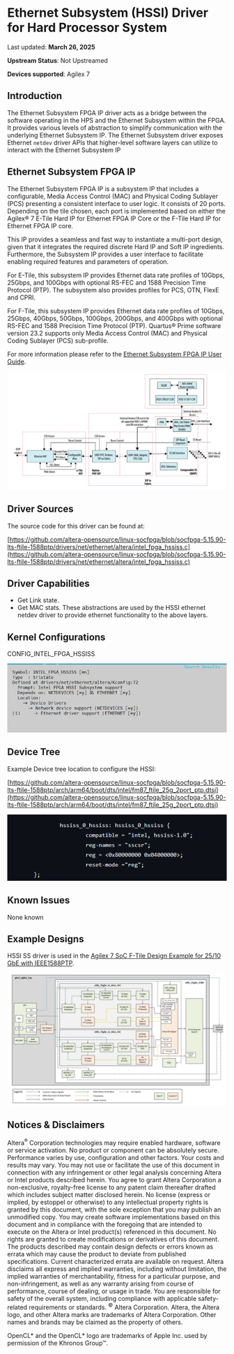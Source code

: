 # **Ethernet Subsystem (HSSI) Driver for Hard Processor System**

Last updated: **March 26, 2025** 

**Upstream Status**: Not Upstreamed

**Devices supported**: Agilex 7

## **Introduction**

The Ethernet Subsystem FPGA IP driver acts as a bridge between the software operating in the HPS and the Ethernet Subsystem within the FPGA. It provides various levels of abstraction to simplify communication with the underlying Ethernet Subsystem IP. The Ethernet Subsystem driver exposes Ethernet `netdev` driver APIs that higher-level software layers can utilize to interact with the Ethernet Subsystem IP

## **Ethernet Subsystem FPGA IP**

The Ethernet Subsystem FPGA IP is a subsystem IP that includes a configurable,
Media Access Control (MAC) and Physical Coding Sublayer (PCS) presenting a
consistent interface to user logic. It consists of 20 ports. Depending on the tile chosen,
each port is implemented based on either the Agilex® 7 E-Tile Hard IP for
Ethernet FPGA IP Core or the F-Tile Hard IP for Ethernet FPGA IP core.

This IP provides a seamless and fast way to instantiate a multi-port design, given that
it integrates the required discrete Hard IP and Soft IP ingredients. Furthermore, the
Subsystem IP provides a user interface to facilitate enabling required features and
parameters of operation.

For E-Tile, this subsystem IP provides Ethernet data rate profiles of 10Gbps, 25Gbps,
and 100Gbps with optional RS-FEC and 1588 Precision Time Protocol (PTP). The
subsystem also provides profiles for PCS, OTN, FlexE and CPRI.

For F-Tile, this subsystem IP provides Ethernet data rate profiles of 10Gbps, 25Gbps,
40Gbps, 50Gbps, 100Gbps, 200Gbps, and 400Gbps with optional RS-FEC and 1588
Precision Time Protocol (PTP). Quartus® Prime software version 23.2 supports
only Media Access Control (MAC) and Physical Coding Sublayer (PCS) sub-profile.

For more information please refer to the [Ethernet Subsystem FPGA IP User Guide](https://www.intel.com/content/www/us/en/docs/programmable/773413/23-4-24-0-0/introduction.html).

![agx7_ethernet_ss](images/agx7-Ethernet_SS.png)

## **Driver Sources**

The source code for this driver can be found at:

[https://github.com/altera-opensource/linux-socfpga/blob/socfpga-5.15.90-lts-ftile-1588ptp/drivers/net/ethernet/altera/intel_fpga_hssiss.c](https://github.com/altera-opensource/linux-socfpga/blob/socfpga-5.15.90-lts-ftile-1588ptp/drivers/net/ethernet/altera/intel_fpga_hssiss.c)

## **Driver Capabilities**

* Get Link state.
* Get MAC stats. These abstractions are used by the HSSI ethernet netdev driver to provide ethernet functionality to the above layers.

## **Kernel Configurations**

CONFIG_INTEL_FPGA_HSSISS

![hssi_config_path](images/hssi_config_path.png)

## **Device Tree**

Example Device tree location to configure the HSSI:

[https://github.com/altera-opensource/linux-socfpga/blob/socfpga-5.15.90-lts-ftile-1588ptp/arch/arm64/boot/dts/intel/fm87_ftile_25g_2port_ptp.dtsi](https://github.com/altera-opensource/linux-socfpga/blob/socfpga-5.15.90-lts-ftile-1588ptp/arch/arm64/boot/dts/intel/fm87_ftile_25g_2port_ptp.dtsi)

![hssi_device_tree](images/hssi_device_tree.png)

## **Known Issues**

None known

## **Example Designs**

HSSI SS driver is used in the [Agilex 7 SoC F-Tile Design Example for 25/10 GbE with IEEE1588PTP](https://www.rocketboards.org/foswiki/Projects/Agilex7SoCFTileDesignExampleWithIEEE1588PTP25GE).

![agx7-1588PTP-diagram](images/agx7-1588PTP-diagram.png)

## Notices & Disclaimers

Altera<sup>&reg;</sup> Corporation technologies may require enabled hardware, software or service activation.
No product or component can be absolutely secure. 
Performance varies by use, configuration and other factors.
Your costs and results may vary. 
You may not use or facilitate the use of this document in connection with any infringement or other legal analysis concerning Altera or Intel products described herein. You agree to grant Altera Corporation a non-exclusive, royalty-free license to any patent claim thereafter drafted which includes subject matter disclosed herein.
No license (express or implied, by estoppel or otherwise) to any intellectual property rights is granted by this document, with the sole exception that you may publish an unmodified copy. You may create software implementations based on this document and in compliance with the foregoing that are intended to execute on the Altera or Intel product(s) referenced in this document. No rights are granted to create modifications or derivatives of this document.
The products described may contain design defects or errors known as errata which may cause the product to deviate from published specifications.  Current characterized errata are available on request.
Altera disclaims all express and implied warranties, including without limitation, the implied warranties of merchantability, fitness for a particular purpose, and non-infringement, as well as any warranty arising from course of performance, course of dealing, or usage in trade.
You are responsible for safety of the overall system, including compliance with applicable safety-related requirements or standards. 
<sup>&copy;</sup> Altera Corporation.  Altera, the Altera logo, and other Altera marks are trademarks of Altera Corporation.  Other names and brands may be claimed as the property of others. 

OpenCL* and the OpenCL* logo are trademarks of Apple Inc. used by permission of the Khronos Group™. 
